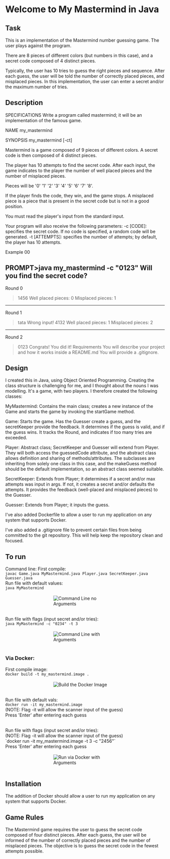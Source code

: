 # Welcome to My Mastermind in Java
## Task
This is an implementation of the Mastermind number guessing game. The user plays against the program.

There are 8 pieces of different colors (but numbers in this case), and a secret code composed of 4 distinct pieces.

Typically, the user has 10 tries to guess the right pieces and sequence. After each guess, the user will be told the number of correctly placed pieces, and misplaced pieces. In this implementation, the user can enter a secret and/or the maximum number of tries.

## Description

SPECIFICATIONS
Write a program called mastermind; it will be an implementation of the famous game.

NAME
my_mastermind

SYNOPSIS
my_mastermind [-ct]

Mastermind is a game composed of 9 pieces of different colors. A secret code is then composed of 4 distinct pieces.

The player has 10 attempts to find the secret code. After each input, the game indicates to the player the number of well placed pieces and the number of misplaced pieces.

Pieces will be '0' '1' '2' '3' '4' '5' '6' '7' '8'.

If the player finds the code, they win, and the game stops. A misplaced piece is a piece that is present in the secret code but is not in a good position.

You must read the player's input from the standard input.

Your program will also receive the following parameters: -c [CODE]: specifies the secret code. If no code is specified, a random code will be generated. -t [ATTEMPTS]: specifies the number of attempts; by default, the player has 10 attempts.

Example 00

PROMPT>java my_mastermind -c "0123"
Will you find the secret code?
---
Round 0
>1456
Well placed pieces: 0
Misplaced pieces: 1
---
Round 1
>tata
Wrong input!
>4132
Well placed pieces: 1
Misplaced pieces: 2
---
Round 2
>0123
Congrats! You did it!
Requirements
You will describe your project and how it works inside a README.md
You will provide a .gitignore.

## Design

I created this in Java, using Object Oriented Programming. Creating the class structure is challenging for me, and I thought about the 
nouns I was modelling. It's a game, with two players. I therefore created the following classes:

MyMastermind: Contains the main class; creates a new instance of the Game and starts the game by invoking the startGame method.

Game: Starts the game. Has the Guesser create a guess, and the secretKeeper provide the feedback. It determines if the guess is valid, and if the guess wins. It tracks the Round, and indicates if too many tries are exceeded.

Player: Abstract class; SecretKeeper and Guesser will extend from Player. They will both access the guessedCode attribute, and the abstract class allows definition and sharing of methods/attributes. The subclasses are inheriting from solely one class in this case, and the makeGuess method should be the default implementation, so an abstract class seemed suitable. 

SecretKeeper: Extends from Player; it determines if a secret and/or max attempts was input in args. If not, it creates a secret and/or defaults the attempts. It provides the feedback (well-placed and misplaced pieces) to the Guesser.

Guesser: Extends from Player; it inputs the guess.

I've also added Dockerfile to allow a user to run my application on any system that supports Docker.

I've also added a .gitignore file to prevent certain files from being committed to the git repository. This will help keep the repository clean and focused.


## To run

Command line:
First compile:</br> `javac Game.java MyMastermind.java Player.java SecretKeeper.java Guesser.java` </br>
Run file with default values:</br> `java MyMastermind`</br>
 </br>
<img 
src="./ScreenCaps/CLInoArgs.png"
alt="Command Line no Arguments" 
title="CLI no Args"
style="display: block; margin: 0 auto; max-width: 200px">
</br>

Run file with flags (input secret and/or tries):</br> `java MyMastermind -c "0234" -t 3`</br>
 </br>
<img 
src="./ScreenCaps/CLIwithArgs.png"
alt="Command Line with Arguments" 
title="CLI with Args"
style="display: block; margin: 0 auto; max-width: 200px">
</br>

### Via Docker:
First compile image:</br> `docker build -t my_mastermind.image .` </br>
 </br>
<img 
src="./ScreenCaps/DockerBuildImage.png"
alt="Build the Docker Image" 
title="Build Docker Image"
style="display: block; margin: 0 auto; max-width: 200px">
</br>

Run file with default vals:</br> `docker run -it my_mastermind.image` </br>
(NOTE: Flag -it will allow the scanner input of the guess) </br>
Press 'Enter' after entering each guess </br>

</br>
Run file with flags (input secret and/or tries):</br>
(NOTE: Flag -it will allow the scanner input of the guess) </br>
 `docker run -it my_mastermind.image -t 3 -c "2456"` </br>
Press 'Enter' after entering each guess </br>
 </br>
<img 
src="./ScreenCaps/DockerRunwithArgs.png"
alt="Run via Docker with Arguments" 
title="Docker Run with Args"
style="display: block; margin: 0 auto; max-width: 200px">
</br>


## Installation

The addition of Docker should allow a user to run my application on any system that supports Docker.

## Game Rules

The Mastermind game requires the user to guess the secret code composed of four distinct pieces. After each guess, the user will be informed of the number of correctly placed pieces and the number of misplaced pieces. The objective is to guess the secret code in the fewest attempts possible.



